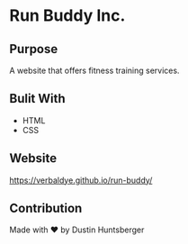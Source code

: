 # Run Buddy Inc.

## Purpose
A website that offers fitness training services.

## Bulit With
* HTML
* CSS

## Website
https://verbaldye.github.io/run-buddy/

## Contribution
Made with ❤️ by Dustin Huntsberger
